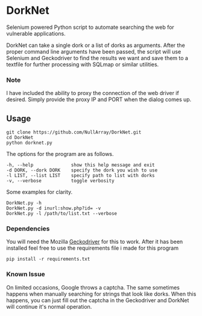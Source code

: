 # DorkNet
Selenium powered Python script to automate searching the web for vulnerable applications.

DorkNet can take a single dork or a list of dorks as arguments. After the proper command line arguments have been passed, the script will use Selenium and Geckodriver to find the results we want and save them to a textfile for further processing with SQLmap or similar utilities.

### Note
I have included the ability to proxy the connection of the web driver if desired. Simply provide the proxy IP and PORT when the dialog comes up.

## Usage

```
git clone https://github.com/NullArray/DorkNet.git
cd DorkNet
python dorknet.py
```

The options for the program are as follows.

```
-h, --help              show this help message and exit
-d DORK, --dork DORK    specify the dork you wish to use
-l LIST, --list LIST    specify path to list with dorks
-v, --verbose           toggle verbosity
```

Some examples for clarity.

```
DorkNet.py -h
DorkNet.py -d inurl:show.php?id= -v
DorkNet.py -l /path/to/list.txt --verbose
```

### Dependencies

You will need the Mozilla [Geckodriver](https://github.com/mozilla/geckodriver/releases) for this to work. After it has been installed feel free to use the requirements file i made for this program

```pip install -r requirements.txt```

### Known Issue
On limited occasions, Google throws a captcha. The same sometimes happens when manually searching for strings that look like dorks. When this happens, you can just fill out the captcha in the Geckodriver and DorkNet will continue it's normal operation.

